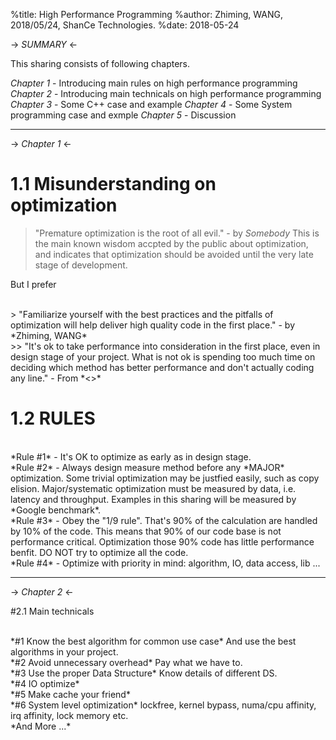 %title: High Performance Programming
%author: Zhiming, WANG, 2018/05/24, ShanCe Technologies.
%date: 2018-05-24

-> _SUMMARY_ <-

This sharing consists of following chapters.

*Chapter 1* - Introducing main rules on high performance programming
*Chapter 2* - Introducing main technicals on high performance programming
*Chapter 3* - Some C++ case and example
*Chapter 4* - Some System programming case and exmple
*Chapter 5* - Discussion

---
-> _Chapter 1_ <-

# 1.1 Misunderstanding on optimization

> "Premature optimization is the root of all evil." - by *Somebody*
This is the main known wisdom accpted by the public about optimization, and indicates that optimization should be avoided until the very late stage of development.


But I prefer

<br>
> "Familiarize yourself with the best practices and the pitfalls of optimization will help deliver high quality code in the first place." - by *Zhiming, WANG*

<br>
>> "It's ok to take performance into consideration in the first place, even in design stage of your project. What is not ok is spending too much time on deciding which method has better performance and don't actually coding any line." -  From *<<Optimized C++>>*


# 1.2 RULES

<br>
*Rule #1* - It's OK to optimize as early as in design stage.

<br>
*Rule #2* - Always design measure method before any *MAJOR* optimization.
Some trivial optimization may be justfied easily, such as copy elision. Major/systematic optimization must be measured by data, i.e. latency and throughput. Examples in this sharing will be measured by *Google benchmark*.

<br>
*Rule #3* - Obey the "1/9 rule". 
That's 90% of the calculation are handled by 10% of the code. This means that 90% of our code base is not performance critical. Optimization those 90% code has little performance benfit. DO NOT try to optimize all the code.

<br>
*Rule #4* - Optimize with priority in mind: algorithm, IO, data access, lib ...

---

-> _Chapter 2_ <-

#2.1 Main technicals

<br>
*#1 Know the best algorithm for common use case*
And use the best algorithms in your project.

<br>
*#2 Avoid unnecessary overhead*
Pay what we have to.

<br>
*#3 Use the proper Data Structure*
Know details of different DS.

<br>
*#4 IO optimize*

<br>
*#5 Make cache your friend*

<br>
*#6 System level optimization*
lockfree, kernel bypass, numa/cpu affinity, irq affinity, lock memory etc.

<br>
*And More ...*



